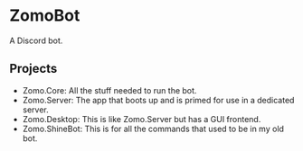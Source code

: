 # ZomoBot
A Discord bot.

## Projects

- Zomo.Core: All the stuff needed to run the bot.
- Zomo.Server: The app that boots up and is primed for use in a dedicated server.
- Zomo.Desktop: This is like Zomo.Server but has a GUI frontend. 
- Zomo.ShineBot: This is for all the commands that used to be in my old bot.
 

